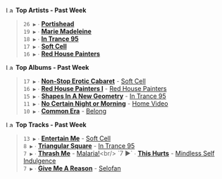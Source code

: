<!--START_LASTFM_ARTISTS:{"period": "7day", "rows": 5}-->
<a href="https://last.fm" target="_blank"><img src="https://user-images.githubusercontent.com/17434202/215290617-e793598d-d7c9-428f-9975-156db1ba89cc.svg" alt="Last.fm Logo" width="18" height="13"/></a> **Top Artists - Past Week**

> `26 ▶️` ∙ **[Portishead](https://www.last.fm/music/Portishead)**<br/>
> `19 ▶️` ∙ **[Marie Madeleine](https://www.last.fm/music/Marie+Madeleine)**<br/>
> `18 ▶️` ∙ **[In Trance 95](https://www.last.fm/music/In+Trance+95)**<br/>
> `17 ▶️` ∙ **[Soft Cell](https://www.last.fm/music/Soft+Cell)**<br/>
> `16 ▶️` ∙ **[Red House Painters](https://www.last.fm/music/Red+House+Painters)**<br/>
<!--END_LASTFM_ARTISTS-->

<!--START_LASTFM_ALBUMS:{"period": "7day", "rows": 5}-->
<a href="https://last.fm" target="_blank"><img src="https://user-images.githubusercontent.com/17434202/215290617-e793598d-d7c9-428f-9975-156db1ba89cc.svg" alt="Last.fm Logo" width="18" height="13"/></a> **Top Albums - Past Week**

> `17 ▶️` ∙ **[Non-Stop Erotic Cabaret](https://www.last.fm/music/Soft+Cell/Non-Stop+Erotic+Cabaret)** - [Soft Cell](https://www.last.fm/music/Soft+Cell)<br/>
> `16 ▶️` ∙ **[Red House Painters I](https://www.last.fm/music/Red+House+Painters/Red+House+Painters+I)** - [Red House Painters](https://www.last.fm/music/Red+House+Painters)<br/>
> `15 ▶️` ∙ **[Shapes In A New Geometry](https://www.last.fm/music/In+Trance+95/Shapes+In+A+New+Geometry)** - [In Trance 95](https://www.last.fm/music/In+Trance+95)<br/>
> `11 ▶️` ∙ **[No Certain Night or Morning](https://www.last.fm/music/Home+Video/No+Certain+Night+or+Morning)** - [Home Video](https://www.last.fm/music/Home+Video)<br/>
> `10 ▶️` ∙ **[Common Era](https://www.last.fm/music/Belong/Common+Era)** - [Belong](https://www.last.fm/music/Belong)<br/>
<!--END_LASTFM_ALBUMS-->

<!--START_LASTFM_TRACKS:{"period": "7day", "rows": 5}-->
<a href="https://last.fm" target="_blank"><img src="https://user-images.githubusercontent.com/17434202/215290617-e793598d-d7c9-428f-9975-156db1ba89cc.svg" alt="Last.fm Logo" width="18" height="13"/></a> **Top Tracks - Past Week**

> `13 ▶️` ∙ **[Entertain Me](https://www.last.fm/music/Soft+Cell/_/Entertain+Me)** - [Soft Cell](https://www.last.fm/music/Soft+Cell)<br/>
> `8 ▶️` ∙ **[Triangular Square](https://www.last.fm/music/In+Trance+95/_/Triangular+Square)** - [In Trance 95](https://www.last.fm/music/In+Trance+95)<br/>
> `7 ▶️` ∙ **[Thrash Me](https://www.last.fm/music/Malaria!/_/Thrash+Me)** - [Malaria!](https://www.last.fm/music/Malaria!)<br/>
> `7 ▶️` ∙ **[This Hurts](https://www.last.fm/music/Mindless+Self+Indulgence/_/This+Hurts)** - [Mindless Self Indulgence](https://www.last.fm/music/Mindless+Self+Indulgence)<br/>
> `7 ▶️` ∙ **[Give Me A Reason](https://www.last.fm/music/Selofan/_/Give+Me+A+Reason)** - [Selofan](https://www.last.fm/music/Selofan)<br/>
<!--END_LASTFM_TRACKS-->